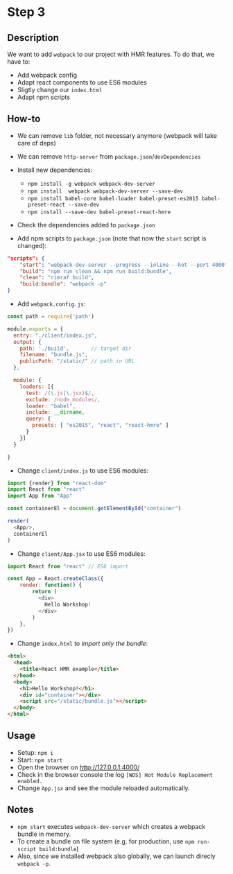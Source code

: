 # Step 3

## Description
We want to add `webpack` to our project with HMR features.
To do that, we have to:
- Add webpack config
- Adapt react components to use ES6 modules
- Sligtly change our `index.html`
- Adapt npm scripts

## How-to
- We can remove `lib` folder, not necessary anymore (webpack will take care of deps)
- We can remove `http-server` from `package.json`/`devDependencies`
- Install new dependencies:
  - `npm install -g webpack webpack-dev-server`
  - `npm install  webpack webpack-dev-server --save-dev`
  - `npm install babel-core babel-loader babel-preset-es2015 babel-preset-react --save-dev`
  - `npm install --save-dev babel-preset-react-hmre`

- Check the dependencies added to `package.json`
- Add npm scripts to `package.json` (note that now the `start` script is changed):
``` json
"scripts": {
    "start": "webpack-dev-server --progress --inline --hot --port 4000",
    "build": "npm run clean && npm run build:bundle",
    "clean": "rimraf build",
    "build:bundle": "webpack -p"
}
```

- Add `webpack.config.js`:

``` javascript
const path = require('path')

module.exports = {
  entry: "./client/index.js",
  output: {
    path: './build',       // target dir
    filename: "bundle.js",
    publicPath: "/static/" // path in URL
  },

  module: {
    loaders: [{
      test: /(\.js|\.jsx)$/,
      exclude: /node_modules/,
      loader: "babel",
      include: __dirname,
      query: {
        presets: [ "es2015", "react", "react-hmre" ]
      }
    }]
  }

}
```

- Change `client/index.js` to use ES6 modules:

``` javascript
import {render} from "react-dom"
import React from "react"
import App from "App"

const containerEl = document.getElementById("container")

render(
  <App/>,
  containerEl
)

```

- Change `client/App.jsx`  to use ES6 modules:

``` javascript
import React from "react" // ES6 import

const App = React.createClass({
    render: function() {
        return (
          <div>
            Hello Workshop!
          </div>
        )
    },
})
```

- Change `index.html` to *import only the bundle*:
``` html
<html>
  <head>
    <title>React HMR example</title>
  </head>
  <body>
    <h1>Hello Workshop!</h1>
    <div id="container"></div>
    <script src="/static/bundle.js"></script>
  </body>
</html>
```
## Usage
- Setup: `npm i`
- Start: `npm start`
- Open the browser on http://127.0.0.1:4000/
- Check in the browser console the log `[WDS] Hot Module Replacement enabled.`
- Change `App.jsx` and see the module reloaded automatically.

## Notes
- `npm start` executes `webpack-dev-server` which creates a webpack bundle
in memory.
- To create a bundle on file system (e.g. for production, use `npm run-script build:bundle`)
- Also, since we installed webpack also globally, we can launch direcly `webpack -p`.
